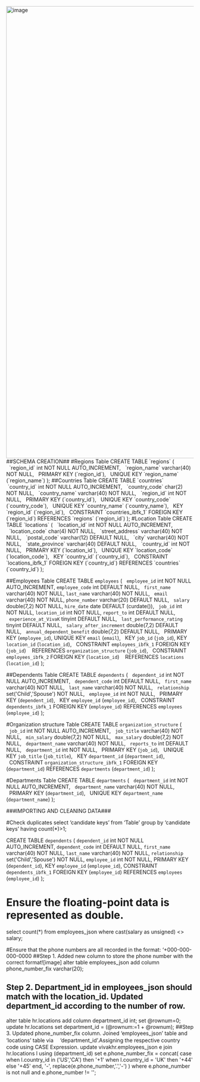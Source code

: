 <img width="1212" alt="image" src="https://github.com/YarazethGarcia/Retail-Store-Analysis-SQL/assets/126752230/eee77007-68fa-49f0-ab4b-8e6910e49104">
##SCHEMA CREATION##
#Regions Table
CREATE TABLE `regions` (
  `region_id` int NOT NULL AUTO_INCREMENT,
  `region_name` varchar(40) NOT NULL,
  PRIMARY KEY (`region_id`),
  UNIQUE KEY `region_name` (`region_name`)
);
##Countries Table
CREATE TABLE `countries` 
 `country_id` int NOT NULL AUTO_INCREMENT,
  `country_code` char(2) NOT NULL,
  `country_name` varchar(40) NOT NULL,
  `region_id` int NOT NULL,
  PRIMARY KEY (`country_id`),
  UNIQUE KEY `country_code` (`country_code`),
  UNIQUE KEY `country_name` (`country_name`),
  KEY `region_id` (`region_id`),
  CONSTRAINT `countries_ibfk_1` FOREIGN KEY (`region_id`) REFERENCES `regions` (`region_id`)
);
#Location Table
CREATE TABLE `locations` (
  `location_id` int NOT NULL AUTO_INCREMENT,
  `location_code` char(4) NOT NULL,
  `street_address` varchar(40) NOT NULL,
  `postal_code` varchar(12) DEFAULT NULL,
  `city` varchar(40) NOT NULL,
  `state_province` varchar(40) DEFAULT NULL,
  `country_id` int NOT NULL,
  PRIMARY KEY (`location_id`),
  UNIQUE KEY `location_code` (`location_code`),
  KEY `country_id` (`country_id`),
  CONSTRAINT `locations_ibfk_1` FOREIGN KEY (`country_id`) REFERENCES `countries` (`country_id`)
);

##Employees Table
CREATE TABLE `employees` (
  `employee_id` int NOT NULL AUTO_INCREMENT, `employee_code` int DEFAULT NULL,
  `first_name` varchar(40) NOT NULL, `last_name` varchar(40) NOT NULL,
  `email` varchar(40) NOT NULL, `phone_number` varchar(20) DEFAULT NULL,
  `salary` double(7,2) NOT NULL, `hire_date` date DEFAULT (curdate()),
  `job_id` int NOT NULL, `location_id` int NOT NULL, `report_to` int DEFAULT NULL,
  `experience_at_VivaK` tinyint DEFAULT NULL,
  `last_performance_rating` tinyint DEFAULT NULL,
  `salary_after_increment` double(7,2) DEFAULT NULL,
  `annual_dependent_benefit` double(7,2) DEFAULT NULL,
  PRIMARY KEY (`employee_id`), UNIQUE KEY `email` (`email`),
  KEY `job_id` (`job_id`), KEY `location_id` (`location_id`),
  CONSTRAINT `employees_ibfk_1` FOREIGN KEY (`job_id`) 
  REFERENCES `organization_structure` (`job_id`),
  CONSTRAINT `employees_ibfk_2` FOREIGN KEY (`location_id`) 
  REFERENCES `locations` (`location_id`)
);

##Dependents Table
CREATE TABLE `dependents` (
  `dependent_id` int NOT NULL AUTO_INCREMENT,
  `dependent_code` int DEFAULT NULL,
  `first_name` varchar(40) NOT NULL,
  `last_name` varchar(40) NOT NULL,
  `relationship` set('Child','Spouse') NOT NULL,
  `employee_id` int NOT NULL,
  PRIMARY KEY (`dependent_id`),
  KEY `employee_id` (`employee_id`),
  CONSTRAINT `dependents_ibfk_1` FOREIGN KEY (`employee_id`) REFERENCES `employees` (`employee_id`)
);

#Organization structure Table
CREATE TABLE `organization_structure` (
  `job_id` int NOT NULL AUTO_INCREMENT,
  `job_title` varchar(40) NOT NULL,
  `min_salary` double(7,2) NOT NULL,
  `max_salary` double(7,2) NOT NULL,
  `department_name` varchar(40) NOT NULL,
  `reports_to` int DEFAULT NULL,
  `department_id` int NOT NULL,
  PRIMARY KEY (`job_id`),
  UNIQUE KEY `job_title` (`job_title`),
  KEY `department_id` (`department_id`),
  CONSTRAINT `organization_structure_ibfk_1` FOREIGN KEY (`department_id`) REFERENCES `departments` (`department_id`)
);

#Departments Table
CREATE TABLE `departments` (
  `department_id` int NOT NULL AUTO_INCREMENT,
  `department_name` varchar(40) NOT NULL,
  PRIMARY KEY (`department_id`),
  UNIQUE KEY `department_name` (`department_name`)
);


###IMPORTING AND CLEANING DATA###

#Check duplicates 
select ‘candidate keys’ 
from ‘Table’ 
group by ‘candidate keys’ 
having count(*)>1;

CREATE TABLE `dependents` (
  `dependent_id` int NOT NULL AUTO_INCREMENT,
  `dependent_code` int DEFAULT NULL,
  `first_name` varchar(40) NOT NULL,
  `last_name` varchar(40) NOT NULL,  `relationship` set('Child','Spouse') NOT NULL,
  `employee_id` int NOT NULL,
  PRIMARY KEY (`dependent_id`),
  KEY `employee_id` (`employee_id`),
  CONSTRAINT `dependents_ibfk_1` FOREIGN KEY (`employee_id`) REFERENCES `employees` (`employee_id`)
);

# Ensure the floating-point data is represented as double.
select count(*) from employees_json 
where cast(salary as unsigned) <> salary;

#Ensure that the phone numbers are all recorded in the format: ‘+000-000-000-0000
##Step 1. Added new column to store the phone number with the correct format![image]
  alter table employees_json add column phone_number_fix varchar(20);
## Step 2. Department_id in employees_json should match with the location_id. Updated  department_id according to the number of row.
  alter table hr.locations add column department_id int;
  set @rownum=0;
update hr.locations set department_id = (@rownum:=1 + @rownum);
##Step 3.  Updated phone_number_fix column. Joined ‘employees_json’ table and ‘locations’ table via 　‘department_id’.Assigning the respective country code using CASE Expression.
update vivakhr.employees_json e 
  join hr.locations l using (department_id)
  set e.phone_number_fix = concat(
  case when l.country_id in ('US','CA') then '+1'
  when l.country_id = 'UK' then '+44' 
  else '+45' end, '-', replace(e.phone_number,'.','-')
  )
  where e.phone_number is not null and e.phone_number != '';














